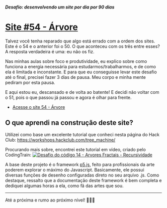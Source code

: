 ##### Desafio: desenvolvendo um site por dia por 90 dias 

# [Site #54 - Árvore](https://www.dorlyneto.com/90sites/54-arvore)

Talvez você tenha reparado que algo está errado com a ordem dos sites. Este é o 54 e o anterior foi o 50. O que aconteceu com os três entre esses? A resposta verdadeira é uma: eu não os fiz.

Nas minhas aulas sobre foco e produtividade, eu explico sobre como funciona a energia necessária para estudarmos/trabalharmos, e de como ela é limitada e inconstante. E para que eu conseguisse levar este desafio até o final, precisei fazer 3 dias de pausa. Meu corpo e minha mente pediram por esta pausa.

E aqui estou eu, descansado e de volta ao batente! E decidi não voltar com o 51, pois o que passou já passou e agora é olhar para frente.

* [Acesse o site 54 - Árvore](https://www.dorlyneto.com/90sites/54-arvore)

## O que aprendi na construção deste site?

Utilizei como base um excelente tutorial que conheci nesta página do Hack Club: https://workshops.hackclub.com/tree_machine/

Procurando mais sobre, encontrei este tutorial em vídeo, criado pelo CodingTrain:
[![Desafio do código 14 - Arvores Fractais - Recursividade](https://img.youtube.com/vi/0jjeOYMjmDU/0.jpg)](https://www.youtube.com/watch?v=0jjeOYMjmDU)

A base deste projeto é o framework [p5.js](https://p5js.org/), feito para profissionais da arte poderem explorar o máximo do Javascript. Basicamente, ele possui diversas funções de desenho configuradas direto no seu arquivo .js. Como destaque, ressalto que a documentação deste framework é bem completa e dediquei algumas horas a ela, como fã das artes que sou.

---

Até a próxima e rumo ao próximo nível! 🚀🚀🚀